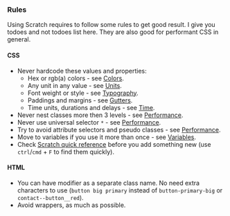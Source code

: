 ### Rules

Using Scratch requires to follow some rules to get good result. I give you todoes and not todoes list here. They are also good for performant CSS in general.

#### CSS

- Never hardcode these values and properties:
  - Hex or rgb(a) colors - see [Colors](colors.html).
  - Any unit in any value - see [Units](units.html).
  - Font weight or style - see [Typography](typography.html).
  - Paddings and margins - see [Gutters](gutter.html).
  - Time units, durations and delays - see [Time](time.html).
- Never nest classes more then 3 levels - see [Performance](performance.html).
- Never use universal selector `*` - see [Performance](performance.html).
- Try to avoid attribute selectors and pseudo classes - see [Performance](performance.html).
- Move to variables if you use it more than once - see [Variables](variables.html).
- Check [Scratch quick reference](https://github.com/scratch-css/quick-reference) before you add something new (use `ctrl`/`cmd` + `F` to find them quickly).

#### HTML
- You can have modifier as a separate class name. No need extra characters to use (`button big primary` instead of `button-primary-big` or `contact--button__red`).
- Avoid wrappers, as much as possible. 

